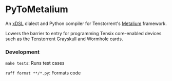 # PyToMetalium

An [xDSL](https://xdsl.dev) dialect and Python compiler for Tenstorrent's [Metalium](https://github.com/tenstorrent/tt-metal/blob/main/METALIUM_GUIDE.md) framework.

Lowers the barrier to entry for programming Tensix core-enabled devices such as the Tenstorrent Grayskull and Wormhole cards.

### Development

```make tests```: Runs test cases

```ruff format **/*.py```: Formats code
